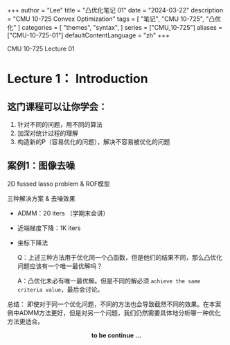 +++
author = "Lee"
title = "凸优化笔记 01"
date = "2024-03-22"
description = "CMU 10-725 Convex Optimization"
tags = [
    "笔记",
    "CMU 10-725",
    "凸优化"
]
categories = [
    "themes",
    "syntax",
]
series = ["CMU_10-725"]
aliases = ["CMU-10-725-01"]
defaultContentLanguage = "zh"
+++

CMU 10-725 Lecture 01
<!--more-->
# Lecture 1： Introduction

## 这门课程可以让你学会：

1. 针对不同的问题，用不同的算法
2. 加深对统计过程的理解
3. 构造新的P（容易优化的问题），解决不容易被优化的问题
    
## 案例1：图像去噪 
2D fussed lasso problem & ROF模型 

三种解决方案 & 去噪效果
- ADMM：20 iters （学期末会讲）
- 近端梯度下降：1K iters
- 坐标下降法
    
    Q：上述三种方法用于优化同一个凸函数，但是他们的结果不同，那么凸优化问题应该有一个唯一最优解吗？

    A：凸优化未必有唯一最优解。但是不同的解必须 `achieve the same criteria value`，最后会讨论。

总结：
    即使对于同一个优化问题，不同的方法也会导致截然不同的效果。在本案例中ADMM方法更好，但是对另一个问题，我们仍然需要具体地分析哪一种优化方法更适合。

**<center> to be continue ... </center>**